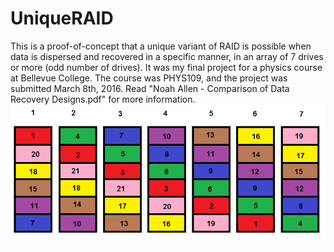 # UniqueRAID
This is a proof-of-concept that a unique variant of RAID is possible when data is dispersed and recovered in a specific manner, in an array of 7 drives or more (odd number of drives). It was my final project for a physics course at Bellevue College. The course was PHYS109, and the project was submitted March 8th, 2016. Read "Noah Allen - Comparison of Data Recovery Designs.pdf" for more information.
![alt text](https://raw.githubusercontent.com/noah1984/UniqueRAID/master/Drive_Layout_Diagrams/7drive.bmp)
